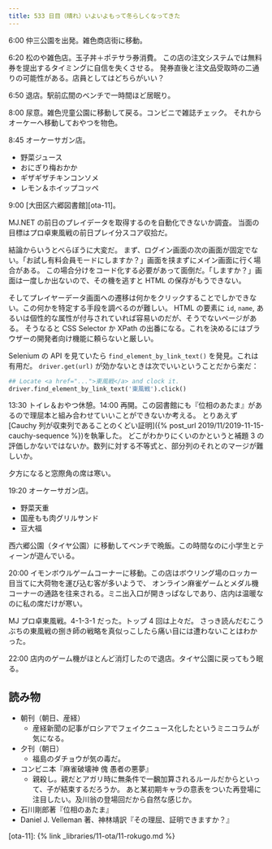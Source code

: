 ```yaml
---
title: 533 日目（晴れ）いよいよもって冬らしくなってきた
---
```


6:00 仲三公園を出発。雑色商店街に移動。

6:20 松のや雑色店。玉子丼＋ポテサラ券消費。
この店の注文システムでは無料券を提出するタイミングに自信を失くさせる。
発券直後と注文品受取時の二通りの可能性がある。店員としてはどちらがいい？

6:50 退店。駅前広間のベンチで一時間ほど居眠り。

8:00 尿意。雑色児童公園に移動して戻る。コンビニで雑誌チェック。
それからオーケーへ移動しておやつを物色。

8:45 オーケーサガン店。

* 野菜ジュース
* おにぎり梅おかか
* ギザギザチキンコンソメ
* レモン＆ホイップコッペ

9:00 [大田区六郷図書館][ota-11]。

MJ.NET の前日のプレイデータを取得するのを自動化できないか調査。
当面の目標はプロ卓東風戦の前日プレイ分スコア収拾だ。

結論からいうとべらぼうに大変だ。
まず、ログイン画面の次の画面が固定でない。「お試し有料会員モードにしますか？」画面を挟まずにメイン画面に行く場合がある。
この場合分けをコード化する必要があって面倒だ。「しますか？」画面は一度しか出ないので、その機を逃すと HTML の保存がもうできない。

そしてプレイヤーデータ画面への遷移は何かをクリックすることでしかできない。この何かを特定する手段を調べるのが難しい。
HTML の要素に `id`, `name`, あるいは個性的な属性が付与されていれば容易いのだが、そうでないページがある。
そうなると CSS Selector か XPath の出番になる。これを決めるにはブラウザーの開発者向け機能に頼らないと厳しい。

Selenium の API を見ていたら `find_element_by_link_text()` を発見。これは有用だ。
`driver.get(url)` が効かないときは次でいいということだから楽だ：

```python
## Locate <a href="...">東風戦</a> and clock it.
driver.find_element_by_link_text('東風戦').click()
```

13:30 トイレ＆おやつ休憩。14:00 再開。この図書館にも『位相のあたま』があるので理屈本と組み合わせていいことができないか考える。
とりあえず [Cauchy 列が収束列であることのくどい証明]({% post_url 2019/11/2019-11-15-cauchy-sequence %})を執筆した。
どこがわかりにくいのかというと補題 3 の評価しかないではないか。数列に対する不等式と、部分列のそれとのマージが難しいか。

夕方になると窓際角の席は寒い。

19:20 オーケーサガン店。

* 野菜天重
* 国産もも肉グリルサンド
* 豆大福

西六郷公園（タイヤ公園）に移動してベンチで晩飯。この時間なのに小学生とティーンが遊んでいる。

20:00 イモンボウルゲームコーナーに移動。この店はボウリング場のロッカー目当てに大荷物を運び込む客が多いようで、
オンライン麻雀ゲームとメダル機コーナーの通路を往来される。ミニ出入口が開きっぱなしであり、店内は温暖なのに私の席だけが寒い。

MJ プロ卓東風戦。4-1-3-1 だった。トップ 4 回は上々だ。
さっき読んだむこうぶちの東風戦の捌き師の戦略を真似っこしたら痛い目には遭わないことはわかった。

22:00 店内のゲーム機がほとんど消灯したので退店。タイヤ公園に戻ってもう眠る。

## 読み物

* 朝刊（朝日、産経）
  * 産経新聞の記事がロシアでフェイクニュース化したというミニコラムが気になる。
* 夕刊（朝日）
  * 福島のダチョウが気の毒だ。
* コンビニ本『麻雀破壊神 傀 愚者の悪夢』
  * 親殺し。親だとアガリ時に無条件で一飜加算されるルールだからといって、子が結束するだろうか。
    あと某初期キャラの意表をついた再登場に注目したい。及川翁の登場回だから自然な感じか。
* 石川剛郎著『位相のあたま』
* Daniel J. Velleman 著、神林靖訳『その理屈、証明できますか？』

[ota-11]: {% link _libraries/11-ota/11-rokugo.md %}
